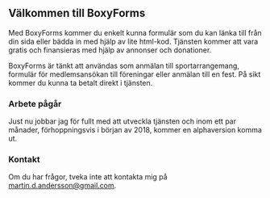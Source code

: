 ## Välkommen till BoxyForms

Med BoxyForms kommer du enkelt kunna formulär som du kan länka till från din sida eller bädda in med hjälp av lite html-kod. Tjänsten kommer att vara gratis och finansieras med hjälp av annonser och donationer.

BoxyForms är tänkt att användas som anmälan till sportarrangemang, formulär för medlemsansökan till föreningar eller anmälan till en fest. På sikt kommer du kunna ta betalt direkt i tjänsten.

### Arbete pågår

Just nu jobbar jag för fullt med att utveckla tjänsten och inom ett par månader, förhoppningsvis i början av 2018, kommer en alphaversion komma ut.

### Kontakt

Om du har frågor, tveka inte att kontakta mig på martin.d.andersson@gmail.com.
